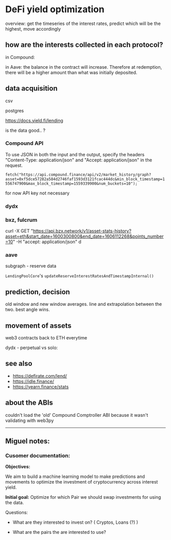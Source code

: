 # DeFi yield optimization

overview: get the timeseries of the interest rates, predict which will be the highest, move accordingly


## how are the interests collected in each protocol?

in Compound: 

in Aave: the balance in the contract will increase. Therefore at redemption, there will be a higher amount than what was initially deposited.


## data acquisition

csv

postgres

https://docs.yield.fi/lending

is the data good.. ? 


### Compound API
To use JSON in both the input and the output, specify the headers "Content-Type: application/json" and "Accept: application/json" in the request.

`fetch("https://api.compound.finance/api/v2/market_history/graph?asset=0xf5dce57282a584d2746faf1593d3121fcac444dc&min_block_timestamp=1556747900&max_block_timestamp=1559339900&num_buckets=10");`

for now API key not necessary

### dydx

### bxz, fulcrum
curl -X GET "https://api.bzx.network/v1/asset-stats-history?asset=eth&start_date=1600300800&end_date=1606112268&points_number=10" -H  "accept: application/json"
d


### aave
subgraph - reserve data

`LendingPoolCore`'s `updateReserveInterestRatesAndTimestampInternal()`


## prediction, decision
old window and new window averages. line and extrapolation between the two. best angle wins.



## movement of assets 
web3 contracts
back to ETH everytime

dydx - perpetual vs solo: 


## see also
- https://defirate.com/lend/
- https://idle.finance/
- https://yearn.finance/stats


## about the ABIs
couldn't load the 'old' Compound Comptroller ABI because it wasn't validating with web3py

---

## Miguel notes:

### Cusomer documentation:

**Objectives:**

We aim to build a machine learning model to make predictions and movements to optimize the investment of cryptocurrency across interest yield.

**Initial goal:** Optimize for which Pair we should swap investments for using the data.

Questions:

- What are they interested to invest on? ( Cryptos, Loans (?) )

- What are the pairs the are interested to use?